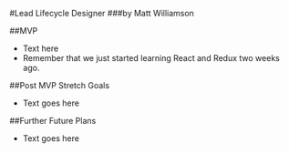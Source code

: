#Lead Lifecycle Designer
###by Matt Williamson

##MVP
- Text here
- Remember that we just started learning React and Redux two weeks ago.

##Post MVP Stretch Goals
- Text goes here

##Further Future Plans
- Text goes here
